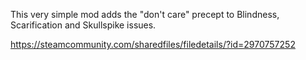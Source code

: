 This very simple mod adds the "don't care" precept to Blindness, Scarification and Skullspike issues.

https://steamcommunity.com/sharedfiles/filedetails/?id=2970757252
